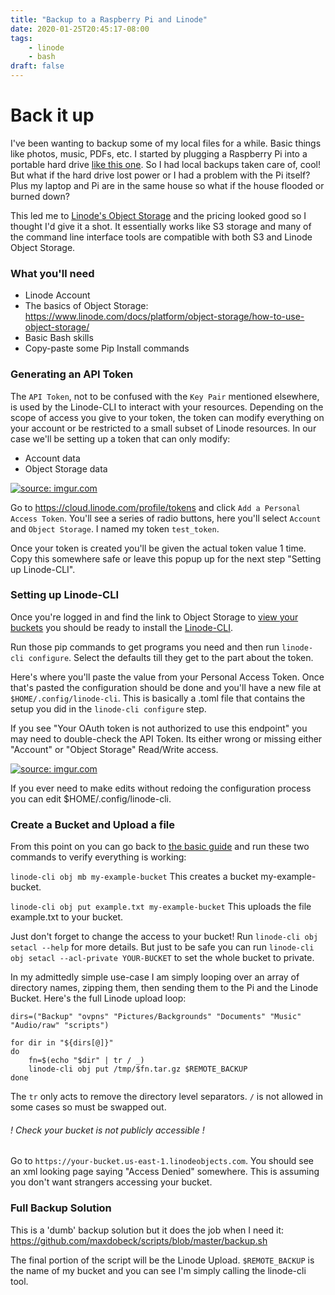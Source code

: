```yaml
---
title: "Backup to a Raspberry Pi and Linode"
date: 2020-01-25T20:45:17-08:00
tags:
    - linode
    - bash
draft: false
---
```

<script async src="//s.imgur.com/min/embed.js" charset="utf-8"></script>

# Back it up
I've been wanting to backup some of my local files for a while.  Basic things like photos, music, PDFs, etc. I started by plugging a Raspberry Pi into a portable hard drive [like this one](https://www.newegg.com/seagate-model-sthn2000400-2tb/p/1Z4-002P-00VD2?Description=storage%20drive%20usb&cm_re=storage_drive_usb-_-1Z4-002P-00VD2-_-Product).  So I had local backups taken care of, cool!  But what if the hard drive lost power or I had a problem with the Pi itself?  Plus my laptop and Pi are in the same house so what if the house flooded or burned down?

This led me to [Linode's Object Storage](https://www.linode.com/products/object-storage/) and the pricing looked good so I thought I'd give it a shot.  It essentially works like S3 storage and many of the command line interface tools are compatible with both S3 and Linode Object Storage. 

### What you'll need
- Linode Account
- The basics of Object Storage: https://www.linode.com/docs/platform/object-storage/how-to-use-object-storage/
- Basic Bash skills
- Copy-paste some Pip Install commands


### Generating an API Token
The `API Token`, not to be confused with the `Key Pair` mentioned elsewhere, is used by the Linode-CLI to interact with your resources.  Depending on the scope of access you give to your token, the token can modify everything on your account or be restricted to a small subset of Linode resources.  In our case we'll be setting up a token that can only modify:

- Account data
- Object Storage data

<a href="https://imgur.com/yT6eQAf"><img src="https://i.imgur.com/yT6eQAf.png" title="source: imgur.com" /></a>


Go to https://cloud.linode.com/profile/tokens and click `Add a Personal Access Token`.  You'll see a series of radio buttons, here you'll select `Account` and `Object Storage`.  I named my token `test_token`.

Once your token is created you'll be given the actual token value 1 time.  Copy this somewhere safe or leave this popup up for the next step "Setting up Linode-CLI".

### Setting up Linode-CLI
Once you're logged in and find the link to Object Storage to [view your buckets](https://cloud.linode.com/object-storage/buckets) you should be ready to install the [Linode-CLI](https://www.linode.com/docs/platform/object-storage/how-to-use-object-storage/#linode-cli).

Run those pip commands to get programs you need and then run `linode-cli configure`. Select the defaults till they get to the part about the token.

Here's where you'll paste the value from your Personal Access Token.  Once that's pasted the configuration should be done and you'll have a new file at `$HOME/.config/linode-cli`.  This is basically a .toml file that contains the setup you did in the `linode-cli configure` step.  

If you see "Your OAuth token is not authorized to use this endpoint" you may need to double-check the API Token.  Its either wrong or missing either "Account" or "Object Storage" Read/Write access.

<a href="https://imgur.com/NrBpmzi"><img src="https://i.imgur.com/NrBpmzi.png" title="source: imgur.com" /></a>

If you ever need to make edits without redoing the configuration process you can edit $HOME/.config/linode-cli. 

### Create a Bucket and Upload a file
From this point on you can go back to [the basic guide](https://www.linode.com/docs/platform/object-storage/how-to-use-object-storage/#linode-cli) and run these two commands to verify everything is working:

`linode-cli obj mb my-example-bucket` This creates a bucket my-example-bucket.

`linode-cli obj put example.txt my-example-bucket` This uploads the file example.txt to your bucket.

Just don't forget to change the access to your bucket!  Run `linode-cli obj setacl --help` for more details. But just to be safe you can run `linode-cli obj setacl --acl-private YOUR-BUCKET` to set the whole bucket to private.

In my admittedly simple use-case I am simply looping over an array of directory names, zipping them, then sending them to the Pi and the Linode Bucket.  Here's the full Linode upload loop:

```
dirs=("Backup" "ovpns" "Pictures/Backgrounds" "Documents" "Music" "Audio/raw" "scripts")

for dir in "${dirs[@]}"
do
    fn=$(echo "$dir" | tr / _)
    linode-cli obj put /tmp/$fn.tar.gz $REMOTE_BACKUP
done
```

The `tr` only acts to remove the directory level separators.  `/` is not allowed in some cases so must be swapped out.

###### ! Check your bucket is not publicly accessible !
Go to `https://your-bucket.us-east-1.linodeobjects.com`. You should see an xml looking page saying "Access Denied" somewhere. This is assuming you don't want strangers accessing your bucket.

### Full Backup Solution
This is a 'dumb' backup solution but it does the job when I need it:
https://github.com/maxdobeck/scripts/blob/master/backup.sh

The final portion of the script will be the Linode Upload.  `$REMOTE_BACKUP` is the name of my bucket and you can see I'm simply calling the linode-cli tool.


